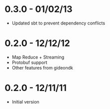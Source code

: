 # 0.3.0 - 01/02/13
* Updated sbt to prevent dependency conflicts

# 0.2.0 - 12/12/12
* Map Reduce + Streaming
* Protobuf support
* Other features from gideondk

# 0.2.0 - 12/11/11
* Initial version
